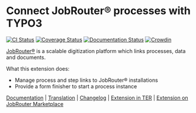 # Connect JobRouter® processes with TYPO3

[![CI Status](https://github.com/brotkrueml/typo3-jobrouter-process/workflows/CI/badge.svg?branch=master)](https://github.com/brotkrueml/typo3-jobrouter-process/actions?query=workflow%3ACI)
[![Coverage Status](https://coveralls.io/repos/github/brotkrueml/typo3-jobrouter-process/badge.svg?branch=master)](https://coveralls.io/github/brotkrueml/typo3-jobrouter-process?branch=master)
[![Documentation Status](https://readthedocs.org/projects/typo3-jobrouter-process/badge/?version=latest)](https://typo3-jobrouter.readthedocs.io/projects/process/)
[![Crowdin](https://badges.crowdin.net/typo3-extension-jobrouterproce/localized.svg)](https://crowdin.com/project/typo3-extension-jobrouterproce)

[JobRouter®](https://www.jobrouter.com/) is a scalable digitization
platform which links processes, data and documents.

What this extension does:
  * Manage process and step links to JobRouter® installations
  * Provide a form finisher to start a process instance

[Documentation](https://typo3-jobrouter.readthedocs.io/projects/process/) |
[Translation](https://crowdin.com/project/typo3-extension-jobrouterproce) |
[Changelog](https://github.com/brotkrueml/typo3-jobrouter-process/blob/master/CHANGELOG.md) |
[Extension in TER](https://extensions.typo3.org/extension/jobrouter_process/) |
[Extension on JobRouter Marketplace](https://marketplace.jobrouter.com/en/product/typo3-jobrouter-process/)
